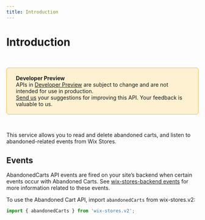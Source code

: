```yaml
---
title: Introduction
---
```


# Introduction

&nbsp;

<div style="background-color: #FEF1D1; padding: 18px 24px; border-radius: 6px; border: 1px solid #FDB10C; box-sizing: border-box; display: inline-block">
    <b>Developer Preview</b>
    <br/>
    <span>APIs in <a href="https://www.wix.com/velo/reference/api-overview/developer-preview">Developer Preview</a> are subject to change and are not intended for use in production.<br/><a href="mailto:velo-preview-feedback@wix.com">Send us</a> your suggestions for improving this API. Your feedback is valuable to us.</span>
</div>

&nbsp;


This service allows you to read and delete abandoned carts, and listen to abandoned-related events from Wix Stores.

## Events

AbandonedCarts API events are fired on your site’s backend
when certain events occur with Abandoned Carts.
See [wix-stores-backend events](https://www.wix.com/velo/reference/wix-stores-backend/events)
for more information related to these events.

To use the Abandoned Cart API,
import `abandonedCarts` from wix-stores.v2:

```js
import { abandonedCarts } from 'wix-stores.v2';
```
